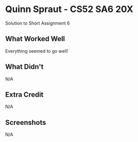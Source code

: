 # Quinn Spraut - CS52 SA6 20X

Solution to Short Assignment 6

## What Worked Well

Everything seemed to go well!

## What Didn't

N/A

## Extra Credit

N/A

## Screenshots

N/A
